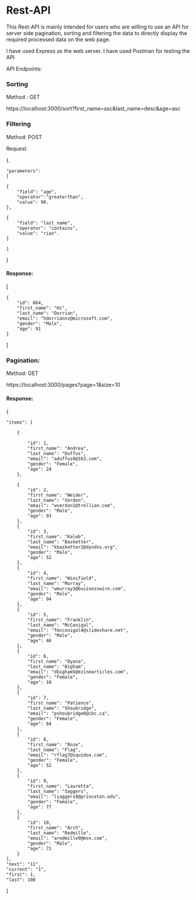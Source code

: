 # Rest-API

This Rest-API is mainly intended for users who are willing to use an API for server side pagination, sorting and filtering 
the data to directly display the required processed data on the web page.

I have used Express as the web server. I have used Postman for testing the API

API Endpoints:

### Sorting

Method : GET

https://localhost:3000/sort?first_name=asc&last_name=desc&age=asc

### Filtering

Method: POST

Request:

{. 
    
    "parameters": 
    [
    
    { 
        "field": "age",  
        "operator":"greaterthan",  
        "value": 90.   
    }, 
    
    {   
        "field": "last_name",   
        "operator": "contains",  
        "value": "rian". 
    }
    
    ] 
} 

#### Response:

[

    {
        "id": 864,
        "first_name": "Hi",
        "last_name": "Dorrian",
        "email": "hdorriannz@microsoft.com",
        "gender": "Male",
        "age": 91
    }
]

### Pagination:

Method: GET

https://localhost:3000/pages?page=1&size=10

#### Response:

{

    "items": [
    
        {
        
            "id": 1,
            "first_name": "Andrea",
            "last_name": "Duffus",
            "email": "aduffus0@163.com",
            "gender": "Female",
            "age": 24
        },
        
        {
            "id": 2,
            "first_name": "Weider",
            "last_name": "Verdon",
            "email": "wverdon1@trellian.com",
            "gender": "Male",
            "age": 93
        },
        {
            "id": 3,
            "first_name": "Kaleb",
            "last_name": "Basketter",
            "email": "kbasketter2@dyndns.org",
            "gender": "Male",
            "age": 52
        },
        {
            "id": 4,
            "first_name": "Winifield",
            "last_name": "Murray",
            "email": "wmurray3@businesswire.com",
            "gender": "Male",
            "age": 94
        },
        {
            "id": 5,
            "first_name": "Franklin",
            "last_name": "McConigal",
            "email": "fmcconigal4@slideshare.net",
            "gender": "Male",
            "age": 46
        },
        {
            "id": 6,
            "first_name": "Dyana",
            "last_name": "Bigham",
            "email": "dbigham5@ezinearticles.com",
            "gender": "Female",
            "age": 18
        },
        {
            "id": 7,
            "first_name": "Patience",
            "last_name": "Shoubridge",
            "email": "pshoubridge6@cbc.ca",
            "gender": "Female",
            "age": 84
        },
        {
            "id": 8,
            "first_name": "Roze",
            "last_name": "Flag",
            "email": "rflag7@squidoo.com",
            "gender": "Female",
            "age": 52
        },
        {
            "id": 9,
            "first_name": "Lauretta",
            "last_name": "Saggers",
            "email": "lsaggers8@princeton.edu",
            "gender": "Female",
            "age": 77
        },
        {
            "id": 10,
            "first_name": "Arch",
            "last_name": "Redmille",
            "email": "aredmille9@msn.com",
            "gender": "Male",
            "age": 71
        }
    ],
    "next": "11",
    "current": "1",
    "first": 1,
    "last": 100
}


